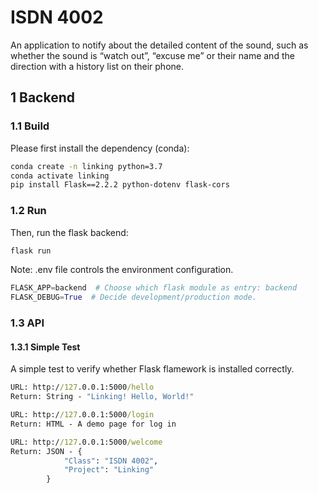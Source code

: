 # ISDN 4002

An application to notify about the detailed content of the sound, such as whether the sound is “watch out”, “excuse me” or their name and the direction with a history list on their phone.
## 1 Backend

### 1.1 Build

Please first install the dependency (conda):

```bash
conda create -n linking python=3.7
conda activate linking
pip install Flask==2.2.2 python-dotenv flask-cors
```

### 1.2 Run

Then, run the flask backend:

```bash
flask run
```

Note: .env file controls the environment configuration.

```python
FLASK_APP=backend  # Choose which flask module as entry: backend
FLASK_DEBUG=True  # Decide development/production mode.
```

### 1.3 API

#### 1.3.1 Simple Test

A simple test to verify whether Flask flamework is installed correctly. 

```cmd
URL: http://127.0.0.1:5000/hello
Return: String - "Linking! Hello, World!" 
```

```cmd
URL: http://127.0.0.1:5000/login
Return: HTML - A demo page for log in
```

```cmd
URL: http://127.0.0.1:5000/welcome
Return: JSON - {
            "Class": "ISDN 4002",
            "Project": "Linking"
        }
```
